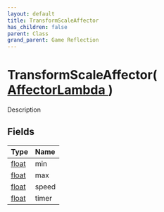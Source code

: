 ```yaml
---
layout: default
title: TransformScaleAffector
has_children: false
parent: Class
grand_parent: Game Reflection
---
```

# TransformScaleAffector( [ AffectorLambda ](/riftbreaker-wiki/docs/game-reflection/classes/affector_lambda/) )
Description 

## Fields

| Type | Name |
|:----------|:--------------|
| [float](/riftbreaker-wiki/docs/game-reflection/components/float/) | min |
| [float](/riftbreaker-wiki/docs/game-reflection/components/float/) | max |
| [float](/riftbreaker-wiki/docs/game-reflection/components/float/) | speed |
| [float](/riftbreaker-wiki/docs/game-reflection/components/float/) | timer |

